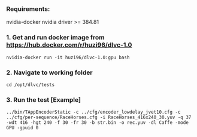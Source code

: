 ### Requirements:
nvidia-docker
nvidia driver >= 384.81

### 1. Get and run docker image from https://hub.docker.com/r/huzi96/dlvc-1.0
```nvidia-docker run -it huzi96/dlvc-1.0:gpu bash```

### 2. Navigate to working folder
```cd /opt/dlvc/tests```

### 3. Run the test [Example]
```../bin/TAppEncoderStatic -c ../cfg/encoder_lowdelay_jvet10.cfg -c ../cfg/per-sequence/RaceHorses.cfg -i RaceHorses_416x240_30.yuv -q 37 -wdt 416 -hgt 240 -f 30 -fr 30 -b str.bin -o rec.yuv -dl Caffe -mode GPU -gpuid 0```
